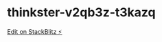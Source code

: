 # thinkster-v2qb3z-t3kazq

[Edit on StackBlitz ⚡️](https://stackblitz.com/edit/thinkster-v2qb3z-t3kazq)